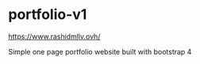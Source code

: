 # portfolio-v1

https://www.rashidmllv.ovh/

Simple one page portfolio website built with bootstrap 4
